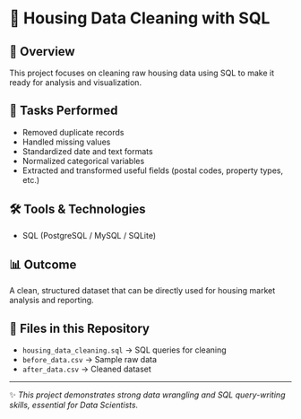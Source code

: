 # 🏡 Housing Data Cleaning with SQL  

## 📌 Overview  
This project focuses on cleaning raw housing data using SQL to make it ready for analysis and visualization.  

## 🔧 Tasks Performed  
- Removed duplicate records  
- Handled missing values  
- Standardized date and text formats  
- Normalized categorical variables  
- Extracted and transformed useful fields (postal codes, property types, etc.)  

## 🛠️ Tools & Technologies  
- SQL (PostgreSQL / MySQL / SQLite)  

## 📊 Outcome  
A clean, structured dataset that can be directly used for housing market analysis and reporting.  

## 📂 Files in this Repository  
- `housing_data_cleaning.sql` → SQL queries for cleaning  
- `before_data.csv` → Sample raw data  
- `after_data.csv` → Cleaned dataset  

---

✨ *This project demonstrates strong data wrangling and SQL query-writing skills, essential for Data Scientists.*  
